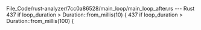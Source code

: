 File_Code/rust-analyzer/7cc0a86528/main_loop/main_loop_after.rs --- Rust
437     if loop_duration > Duration::from_millis(10) {                                                                                                       437     if loop_duration > Duration::from_millis(100) {


